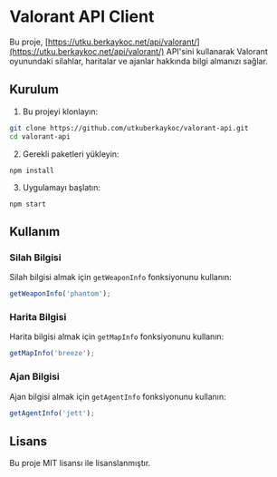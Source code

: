 # Valorant API Client

Bu proje, [https://utku.berkaykoc.net/api/valorant/](https://utku.berkaykoc.net/api/valorant/) API'sini kullanarak Valorant oyunundaki silahlar, haritalar ve ajanlar hakkında bilgi almanızı sağlar.

## Kurulum

1. Bu projeyi klonlayın:
```sh
git clone https://github.com/utkuberkaykoc/valorant-api.git
cd valorant-api 
```
2. Gerekli paketleri yükleyin:
```
npm install
```
3. Uygulamayı başlatın:
```
npm start
```

## Kullanım

### Silah Bilgisi

Silah bilgisi almak için `getWeaponInfo` fonksiyonunu kullanın:
```javascript
getWeaponInfo('phantom');
```

### Harita Bilgisi

Harita bilgisi almak için `getMapInfo` fonksiyonunu kullanın:
```javascript
getMapInfo('breeze');
```

### Ajan Bilgisi

Ajan bilgisi almak için `getAgentInfo` fonksiyonunu kullanın:
```javascript
getAgentInfo('jett');
```

## Lisans

Bu proje MIT lisansı ile lisanslanmıştır.
